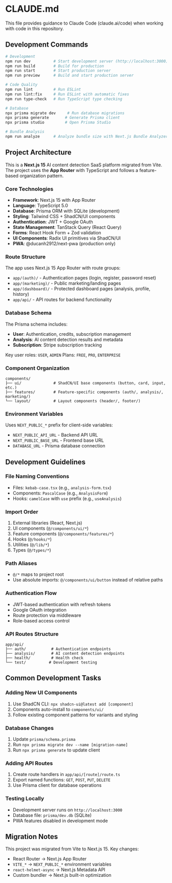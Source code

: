 # CLAUDE.md

This file provides guidance to Claude Code (claude.ai/code) when working with code in this repository.

## Development Commands

```bash
# Development
npm run dev          # Start development server (http://localhost:3000)
npm run build        # Build for production
npm run start        # Start production server
npm run preview      # Build and start production server

# Code Quality
npm run lint         # Run ESLint
npm run lint:fix     # Run ESLint with automatic fixes
npm run type-check   # Run TypeScript type checking

# Database
npx prisma migrate dev     # Run database migrations
npx prisma generate       # Generate Prisma client
npx prisma studio         # Open Prisma Studio

# Bundle Analysis
npm run analyze      # Analyze bundle size with Next.js Bundle Analyzer
```

## Project Architecture

This is a **Next.js 15** AI content detection SaaS platform migrated from Vite. The project uses the **App Router** with TypeScript and follows a feature-based organization pattern.

### Core Technologies
- **Framework**: Next.js 15 with App Router
- **Language**: TypeScript 5.0
- **Database**: Prisma ORM with SQLite (development)
- **Styling**: Tailwind CSS + ShadCN/UI components
- **Authentication**: JWT + Google OAuth
- **State Management**: TanStack Query (React Query)
- **Forms**: React Hook Form + Zod validation
- **UI Components**: Radix UI primitives via ShadCN/UI
- **PWA**: @ducanh2912/next-pwa (production only)

### Route Structure
The app uses Next.js 15 App Router with route groups:

- `app/(auth)/` - Authentication pages (login, register, password reset)
- `app/(marketing)/` - Public marketing/landing pages  
- `app/(dashboard)/` - Protected dashboard pages (analysis, profile, history)
- `app/api/` - API routes for backend functionality

### Database Schema
The Prisma schema includes:
- **User**: Authentication, credits, subscription management
- **Analysis**: AI content detection results and metadata
- **Subscription**: Stripe subscription tracking

Key user roles: `USER`, `ADMIN`
Plans: `FREE`, `PRO`, `ENTERPRISE`

### Component Organization

```
components/
├── ui/              # ShadCN/UI base components (button, card, input, etc.)
├── features/        # Feature-specific components (auth/, analysis/, marketing/)
└── layout/          # Layout components (header/, footer/)
```

### Environment Variables
Uses `NEXT_PUBLIC_*` prefix for client-side variables:
- `NEXT_PUBLIC_API_URL` - Backend API URL
- `NEXT_PUBLIC_BASE_URL` - Frontend base URL
- `DATABASE_URL` - Prisma database connection

## Development Guidelines

### File Naming Conventions
- Files: `kebab-case.tsx` (e.g., `analysis-form.tsx`)
- Components: `PascalCase` (e.g., `AnalysisForm`)
- Hooks: `camelCase` with `use` prefix (e.g., `useAnalysis`)

### Import Order
1. External libraries (React, Next.js)
2. UI components (`@/components/ui/*`)
3. Feature components (`@/components/features/*`)
4. Hooks (`@/hooks/*`)
5. Utilities (`@/lib/*`)
6. Types (`@/types/*`)

### Path Aliases
- `@/*` maps to project root
- Use absolute imports: `@/components/ui/button` instead of relative paths

### Authentication Flow
- JWT-based authentication with refresh tokens
- Google OAuth integration
- Route protection via middleware
- Role-based access control

### API Routes Structure
```
app/api/
├── auth/           # Authentication endpoints
├── analysis/       # AI content detection endpoints
├── health/         # Health check
└── test/          # Development testing
```

## Common Development Tasks

### Adding New UI Components
1. Use ShadCN CLI: `npx shadcn-ui@latest add [component]`
2. Components auto-install to `components/ui/`
3. Follow existing component patterns for variants and styling

### Database Changes
1. Update `prisma/schema.prisma`
2. Run `npx prisma migrate dev --name [migration-name]`
3. Run `npx prisma generate` to update client

### Adding API Routes
1. Create route handlers in `app/api/[route]/route.ts`
2. Export named functions: `GET`, `POST`, `PUT`, `DELETE`
3. Use Prisma client for database operations

### Testing Locally
- Development server runs on `http://localhost:3000`
- Database file: `prisma/dev.db` (SQLite)
- PWA features disabled in development mode

## Migration Notes

This project was migrated from Vite to Next.js 15. Key changes:
- React Router → Next.js App Router
- `VITE_*` → `NEXT_PUBLIC_*` environment variables
- `react-helmet-async` → Next.js Metadata API
- Custom bundler → Next.js built-in optimization